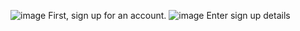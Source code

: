![image](https://github.com/Watsis-Personal-Care/watsis/assets/84895009/ae3ece9a-ae0c-4605-aa19-2dcff2cfafcf)
First, sign up for an account.
![image](https://github.com/Watsis-Personal-Care/watsis/assets/84895009/53020f37-6654-4a76-88d9-a148c7e5734d)
Enter sign up details


